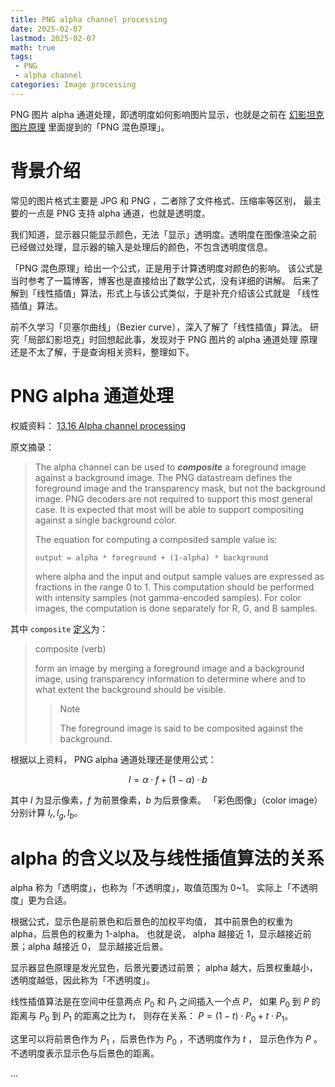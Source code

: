 ```yaml
---
title: PNG alpha channel processing
date: 2025-02-07
lastmod: 2025-02-07
math: true
tags:
 - PNG
 - alpha channel
categories: Image processing
---
```


PNG 图片 alpha 通道处理，即透明度如何影响图片显示，也就是之前在
[幻影坦克图片原理](/post/mirage-tank)
里面提到的「PNG 混色原理」。

<!--more-->

# 背景介绍

常见的图片格式主要是 JPG 和 PNG ，二者除了文件格式、压缩率等区别，
最主要的一点是 PNG 支持 alpha 通道，也就是透明度。

我们知道，显示器只能显示颜色，无法「显示」透明度。透明度在图像渲染之前
已经做过处理，显示器的输入是处理后的颜色，不包含透明度信息。

「PNG 混色原理」给出一个公式，正是用于计算透明度对颜色的影响。
该公式是当时参考了一篇博客，博客也是直接给出了数学公式，没有详细的讲解。
后来了解到「线性插值」算法，形式上与该公式类似，于是补充介绍该公式就是
「线性插值」算法。

前不久学习「贝塞尔曲线」（Bezier curve），深入了解了「线性插值」算法。
研究「局部幻影坦克」时回想起此事，发现对于 PNG 图片的 alpha 通道处理
原理还是不太了解，于是查询相关资料，整理如下。

# PNG alpha 通道处理

权威资料：
[13.16 Alpha channel processing](https://www.w3.org/TR/png-3/#13Alpha-channel-processing)

原文摘录：

> The alpha channel can be used to ***composite*** a foreground image against a background image. The PNG datastream defines the foreground image and the transparency mask, but not the background image. PNG decoders are not required to support this most general case. It is expected that most will be able to support compositing against a single background color.
>
> The equation for computing a composited sample value is:
>
> ```
> output = alpha * foreground + (1-alpha) * background
> ```
> where alpha and the input and output sample values are expressed as fractions in the range 0 to 1. This computation should be performed with intensity samples (not gamma-encoded samples). For color images, the computation is done separately for R, G, and B samples.

其中 `composite` [定义](https://www.w3.org/TR/png-3/#dfn-composited)为：

> composite (verb)
>
> form an image by merging a foreground image and a background image, using transparency information to determine where and to what extent the background should be visible.
>
> > Note
> >
> > The foreground image is said to be composited against the background.

根据以上资料， PNG alpha 通道处理还是使用公式：

$$
l = \alpha \cdot f + (1-\alpha) \cdot b
$$

其中 $l$ 为显示像素，$f$ 为前景像素，$b$ 为后景像素。
「彩色图像」（color image）分别计算 $l_r, l_g, l_b$。

# alpha 的含义以及与线性插值算法的关系

alpha 称为「透明度」，也称为「不透明度」，取值范围为 0~1。
实际上「不透明度」更为合适。

根据公式，显示色是前景色和后景色的加权平均值，
其中前景色的权重为 alpha，后景色的权重为 1-alpha。
也就是说， alpha 越接近 1，显示越接近前景；alpha 越接近 0，
显示越接近后景。

显示器显色原理是发光显色，后景光要透过前景；
alpha 越大，后景权重越小，透明度越低，因此称为「不透明度」。

线性插值算法是在空间中任意两点 $P_0$ 和 $P_1$ 之间插入一个点 $P$，
如果 $P_0$ 到 $P$ 的距离与 $P_0$ 到 $P_1$ 的距离之比为 $t$，
则存在关系： $P = (1-t) \cdot P_0 + t \cdot P_1$。

这里可以将前景色作为 $P_1$ ，后景色作为 $P_0$ ，不透明度作为 $t$ ，
显示色作为 $P$ 。不透明度表示显示色与后景色的距离。

...
